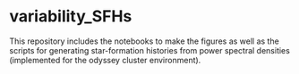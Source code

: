 # variability_SFHs

This repository includes the notebooks to make the figures as well as the scripts for generating star-formation histories from power spectral densities (implemented for the odyssey cluster environment).

